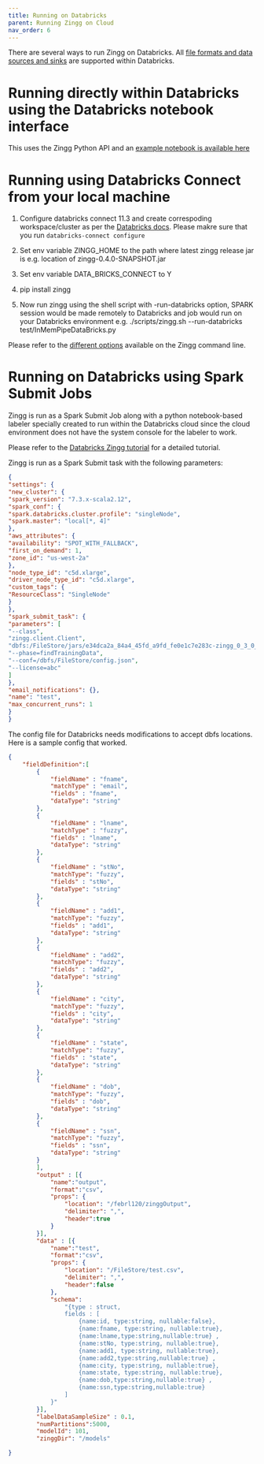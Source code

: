 ```yaml
---
title: Running on Databricks
parent: Running Zingg on Cloud
nav_order: 6
---
```

There are several ways to run Zingg on Databricks. All [file formats and data sources and sinks](https://github.com/zinggAI/zingg/tree/main/docs/dataSourcesAndSinks) are supported within Databricks. 

# Running directly within Databricks using the Databricks notebook interface
This uses the Zingg Python API and an [example notebook is available here](https://github.com/zinggAI/zingg/blob/main/examples/databricks/FebrlExample.ipynb)

# Running using Databricks Connect from your local machine
1. Configure databricks connect 11.3 and create correspoding workspace/cluster as per the [Databricks docs](https://docs.databricks.com/dev-tools/databricks-connect-legacy.html). Please makre sure that you run `databricks-connect configure`

2. Set env variable ZINGG_HOME to the path where latest zingg release jar is e.g. location of zingg-0.4.0-SNAPSHOT.jar

4. Set env variable DATA_BRICKS_CONNECT to Y

5. pip install zingg

6. Now run zingg using the shell script with -run-databricks option, SPARK session would be made remotely to Databricks and job would run on your Databricks environment
e.g. ./scripts/zingg.sh --run-databricks test/InMemPipeDataBricks.py

Please refer to the [different options](https://docs.zingg.ai/zingg/stepbystep/zingg-command-line) available on the Zingg command line.


# Running on Databricks using Spark Submit Jobs
Zingg is run as a Spark Submit Job along with a python notebook-based labeler specially created to run within the Databricks cloud since the cloud environment does not have the system console for the labeler to work. 

Please refer to the [Databricks Zingg tutorial](https://medium.com/@sonalgoyal/identity-resolution-on-databricks-for-customer-360-591661bcafce) for a detailed tutorial.

Zingg is run as a Spark Submit task with the following parameters:

```json
{
"settings": {
"new_cluster": {
"spark_version": "7.3.x-scala2.12",
"spark_conf": {
"spark.databricks.cluster.profile": "singleNode",
"spark.master": "local[*, 4]"
},
"aws_attributes": {
"availability": "SPOT_WITH_FALLBACK",
"first_on_demand": 1,
"zone_id": "us-west-2a"
},
"node_type_id": "c5d.xlarge",
"driver_node_type_id": "c5d.xlarge",
"custom_tags": {
"ResourceClass": "SingleNode"
}
},
"spark_submit_task": {
"parameters": [
"--class",
"zingg.client.Client",
"dbfs:/FileStore/jars/e34dca2a_84a4_45fd_a9fd_fe0e1c7e283c-zingg_0_3_0_SNAPSHOT-aa6ea.jar",
"--phase=findTrainingData",
"--conf=/dbfs/FileStore/config.json",
"--license=abc"
]
},
"email_notifications": {},
"name": "test",
"max_concurrent_runs": 1
}
}
```

The config file for Databricks needs modifications to accept dbfs locations. Here is a sample config that worked.

```json
{	
	"fieldDefinition":[
		{
			"fieldName" : "fname",
			"matchType" : "email",
			"fields" : "fname",
			"dataType": "string" 
		},
		{
			"fieldName" : "lname",
			"matchType" : "fuzzy",
			"fields" : "lname",
			"dataType": "string" 
		},
		{
			"fieldName" : "stNo",
			"matchType": "fuzzy",
			"fields" : "stNo",
			"dataType": "string" 
		},
		{
			"fieldName" : "add1",
			"matchType": "fuzzy",
			"fields" : "add1",
			"dataType": "string" 
		},
		{
			"fieldName" : "add2",
			"matchType": "fuzzy",
			"fields" : "add2",
			"dataType": "string" 
		},
		{
			"fieldName" : "city",
			"matchType": "fuzzy",
			"fields" : "city",
			"dataType": "string" 
		},
		{
			"fieldName" : "state",
			"matchType": "fuzzy",
			"fields" : "state",
			"dataType": "string" 
		},
		{
			"fieldName" : "dob",
			"matchType": "fuzzy",
			"fields" : "dob",
			"dataType": "string" 
		},
		{
			"fieldName" : "ssn",
			"matchType": "fuzzy",
			"fields" : "ssn",
			"dataType": "string" 
		}
		],
		"output" : [{
			"name":"output", 
			"format":"csv", 
			"props": {
				"location": "/febrl120/zinggOutput",
				"delimiter": ",",
				"header":true
			}
		}],
		"data" : [{
			"name":"test", 
			"format":"csv", 
			"props": {
				"location": "/FileStore/test.csv",
				"delimiter": ",",
				"header":false					
			},
			"schema": 
				"{type : struct,
				fields : [ 
					{name:id, type:string, nullable:false}, 
					{name:fname, type:string, nullable:true},
					{name:lname,type:string,nullable:true} ,
					{name:stNo, type:string, nullable:true}, 
					{name:add1, type:string, nullable:true},
					{name:add2,type:string,nullable:true} ,
					{name:city, type:string, nullable:true}, 
					{name:state, type:string, nullable:true},
					{name:dob,type:string,nullable:true} ,
					{name:ssn,type:string,nullable:true}
				]
			}"
		}],
		"labelDataSampleSize" : 0.1,
		"numPartitions":5000,
		"modelId": 101,
		"zinggDir": "/models"

}
```
